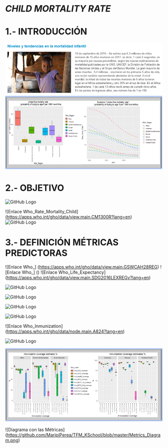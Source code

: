# __*CHILD MORTALITY RATE*__
# 1.- INTRODUCCIÓN
![GitHub Logo](https://github.com/MaripiPerea/TFM_KSchool/blob/master/Foto_Presentaci%C3%B3n.png?raw=true)
![GitHub Logo](https://github.com/MaripiPerea/TFM_KSchool/blob/master/Diapo15_Graficas_Rate_Mort_Child.png?raw=true)

# 2.- OBJETIVO
![GitHub Logo](https://github.com/MaripiPerea/TFM_KSchool/blob/master/Diapo1_Diagrama_M%C3%A9tricas.png?raw=true)

![Enlace Who_Rate_Mortality_Child] (https://apps.who.int/gho/data/view.main.CM1300R?lang=en)
![GitHub Logo](https://github.com/MaripiPerea/TFM_KSchool/blob/master/Diapo3_Def_M%C3%A9trica_Child_Mortality.png?raw=true)

# 3.- DEFINICIÓN MÉTRICAS PREDICTORAS

![Enlace Who_] (https://apps.who.int/gho/data/view.main.GSWCAH28REG)
![Enlace Who_] ()
![Enlace Who_Life_Expectancy] (https://apps.who.int/gho/data/view.main.SDG2016LEXREGv?lang=en)


![GitHub Logo](https://github.com/MaripiPerea/TFM_KSchool/blob/master/Diapo7_Def_M%C3%A9trics_Women_Health_%20Life_Expectancy.png?raw=true)

![GitHub Logo](https://github.com/MaripiPerea/TFM_KSchool/blob/master/Diapo6_Def_M%C3%A9trics_Child_Malnutrition.png?raw=true)

![GitHub Logo](https://github.com/MaripiPerea/TFM_KSchool/blob/master/Diapo6_Def_M%C3%A9trics_Causes_Child_Death.png?raw=true)

![GitHub Logo](https://github.com/MaripiPerea/TFM_KSchool/blob/master/Diapo5_Def_M%C3%A9trics_Internat_Health_Regulations.png?raw=true)

![Enlace Who_Inmunization] (https://apps.who.int/gho/data/node.main.A824?lang=en)

![GitHub Logo](https://github.com/MaripiPerea/TFM_KSchool/blob/master/Diapo4_Def_M%C3%A9trics_Immunization.png?raw=true)

![GitHub Logo](https://github.com/MaripiPerea/TFM_KSchool/blob/master/Diapo8_Graficas_Inm.png?raw=true)





![Diagrama con las Métricas] (https://github.com/MaripiPerea/TFM_KSchool/blob/master/Metrics_Diagram.png)



